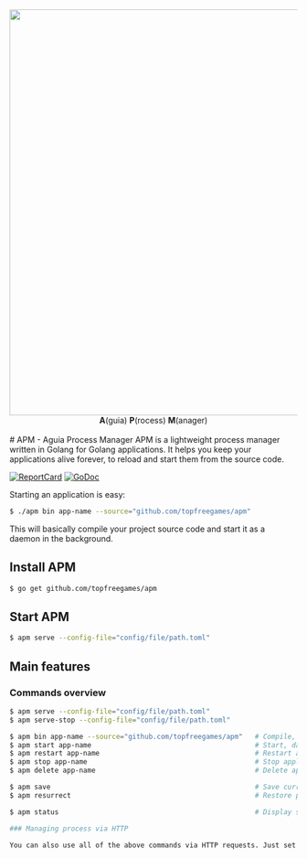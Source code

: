 <div align="center">
     <a>
        <img width=710px src="http://animais.culturamix.com/blog/wp-content/gallery/fotos-aguia-1/Fotos-Aguia-2.png">
     </a>
     <br/>
     <b>A</b>(guia) <b>P</b>(rocess) <b>M</b>(anager)
     <br/><br/>
</div>
# APM - Aguia Process Manager
APM is a lightweight process manager written in Golang for Golang applications. It helps you keep your applications alive forever, to reload and start them from the source code.

[![ReportCard](http://goreportcard.com/badge/topfreegames/apm)](http://goreportcard.com/badge/topfreegames/apm)
[![GoDoc](https://godoc.org/github.com/topfreegames/apm?status.svg)](https://godoc.org/github.com/topfreegames/apm)

Starting an application is easy:
```bash
$ ./apm bin app-name --source="github.com/topfreegames/apm"
```

This will basically compile your project source code and start it as a daemon in the background.

## Install APM

```bash
$ go get github.com/topfreegames/apm
```

## Start APM

```bash
$ apm serve --config-file="config/file/path.toml"
```

## Main features

### Commands overview

```bash
$ apm serve --config-file="config/file/path.toml"
$ apm serve-stop --config-file="config/file/path.toml"

$ apm bin app-name --source="github.com/topfreegames/apm"   # Compile, start, daemonize and auto restart application.
$ apm start app-name                                        # Start, daemonize and auto restart application.
$ apm restart app-name                                      # Restart a previously saved process
$ apm stop app-name                                         # Stop application.
$ apm delete app-name                                       # Delete application forever.

$ apm save                                                  # Save current process list
$ apm resurrect                                             # Restore previously saved processes

$ apm status                                                # Display status for each app.

### Managing process via HTTP

You can also use all of the above commands via HTTP requests. Just set the flag ```--dns``` together with ```./apm serve``` and then you can use a remote client to start, stop, delete and query status for each app. 